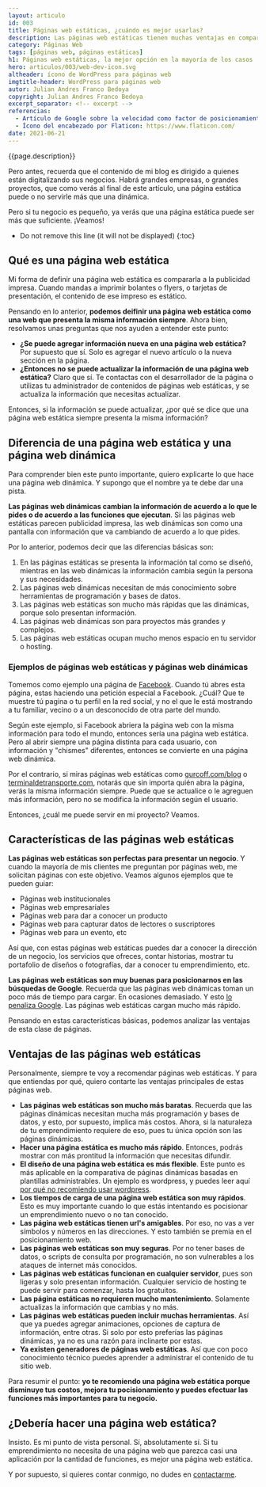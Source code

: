 ```yaml
---
layout: articulo
id: 003
title: Páginas web estáticas, ¿cuándo es mejor usarlas?
description: Las páginas web estáticas tienen muchas ventajas en comparación a las páginas dinámicas. Y no es por animaciones. Aquí te explico más el tema.
category: Páginas Web
tags: [páginas web, páginas estáticas]
h1: Páginas web estáticas, la mejor opción en la mayoría de los casos
hero: articulos/003/web-dev-icon.svg
altheader: ícono de WordPress para páginas web
imgtitle-header: WordPress para páginas web
autor: Julian Andres Franco Bedoya
copyright: Julian Andres Franco Bedoya
excerpt_separator: <!-- excerpt -->
referencias:
  - Artículo de Google sobre la velocidad como factor de posicionamiento: https://developers.google.com/search/blog/2020/11/timing-for-page-experience?hl=es
  - Ícono del encabezado por Flaticon: https://www.flaticon.com/
date: 2021-06-21
---
```

{{page.description}}

<!-- excerpt -->

Pero antes, recuerda que el contenido de mi blog es dirigido a quienes están digitalizando sus negocios. Habrá grandes empresas, o grandes proyectos, que como verás al final de este artículo, una página estática puede o no servirle más que una dinámica.

Pero si tu negocio es pequeño, ya verás que una página estática puede ser más que suficiente. ¡Veamos!

* Do not remove this line (it will not be displayed)
{:toc}

## Qué es una página web estática

Mi forma de definir una página web estática es compararla a la publicidad impresa. Cuando mandas a imprimir bolantes o flyers, o tarjetas de presentación, el contenido de ese impreso es estático.

Pensando en lo anterior, **podemos deifinir una página web estática como una web que presenta la misma información siempre**. Ahora bien, resolvamos unas preguntas que nos ayuden a entender este punto:

* **¿Se puede agregar información nueva en una página web estática?** Por supuesto que sí. Solo es agregar el nuevo artículo o la nueva sección en la página.
* **¿Entonces no se puede actualizar la información de una página web estática?** Claro que sí. Te contactas con el desarrollador de la página o utilizas tu administrador de contenidos de páginas web estáticas, y se actualiza la información que necesitas actualizar.

Entonces, si la información se puede actualizar, ¿por qué se dice que una página web estática siempre presenta la misma información?

## Diferencia de una página web estática y una página web dinámica

Para comprender bien este punto importante, quiero explicarte lo que hace una página web dinámica. Y supongo que el nombre ya te debe dar una pista.

**Las páginas web dinámicas cambian la información de acuerdo a lo que le pides o de acuerdo a las funciones que ejecutan**. Si las páginas web estáticas parecen publicidad impresa, las web dinámicas son como una pantalla con información que va cambiando de acuerdo a lo que pides.

Por lo anterior, podemos decir que las diferencias básicas son:

1. En las páginas estáticas se presenta la información tal como se diseñó, mientras en las web dinámicas la información cambia según la persona y sus necesidades.
2. Las páginas web dinámicas necesitan de más conocimiento sobre herramientas de programación y bases de datos.
3. Las páginas web estáticas son mucho más rápidas que las dinámicas, porque solo presentan información.
4. Las páginas web dinámicas son para proyectos más grandes y complejos.
5. Las páginas web estáticas ocupan mucho menos espacio en tu servidor o hosting.

### Ejemplos de páginas web estáticas y páginas web dinámicas

Tomemos como ejemplo una página de [Facebook](https://www.facebook.com). Cuando tú abres esta página, estas haciendo una petición especial a Facebook. ¿Cuál? Que te muestre tú pagina o tu perfil en la red social, y no el que le está mostrando a tu familiar, vecino o a un desconocido de otra parte del mundo.

Según este ejemplo, si Facebook abriera la página web con la misma información para todo el mundo, entonces sería una página web estática. Pero al abrir siempre una página distinta para cada usuario, con información y "chismes" diferentes, entonces se convierte en una página web dinámica.

Por el contrario, si miras páginas web estáticas como [gurcoff.com/blog](https://gurcoff.com/blog) o [terminaldetransporte.com](https://terminaldetransporte.com), notarás que sin importa quién abra la página, verás la misma información siempre. Puede que se actualice o le agreguen más información, pero no se modifica la información según el usuario.

Entonces, ¿cuál me puede servir en mi proyecto? Veamos.

## Características de las páginas web estáticas

**Las páginas web estáticas son perfectas para presentar un negocio**. Y cuando la mayoría de mis clientes me preguntan por páginas web, me solicitan páginas con este objetivo. Veamos algunos ejemplos que te pueden guiar:

* Páginas web institucionales
* Páginas web empresariales
* Páginas web para dar a conocer un producto
* Páginas web para capturar datos de lectores o suscriptores
* Páginas web para un evento, etc

Así que, con estas páginas web estáticas puedes dar a conocer la dirección de un negocio, los servicios que ofreces, contar historias, mostrar tu portafolio de diseños o fotografías, dar a conocer tu emprendimiento, etc.

**Las páginas web estáticas son muy buenas para posicionarnos en las búsquedas de Google**. Recuerda que las páginas web dinámicas toman un poco más de tiempo para cargar. En ocasiones demasiado. Y esto [lo penaliza Google](#fuentes). Las páginas web estáticas cargan mucho más rápido.

Pensando en estas características básicas, podemos analizar las ventajas de esta clase de páginas.

## Ventajas de las páginas web estáticas

Personalmente, siempre te voy a recomendar páginas web estáticas. Y para que entiendas por qué, quiero contarte las ventajas principales de estas páginas web.

* **Las páginas web estáticas son mucho más baratas**. Recuerda que las páginas dinámicas necesitan mucha más programación y bases de datos, y esto, por supuesto, implica más costos. Ahora, si la naturaleza de tu emprendimiento requiere de eso, pues tu única opción son las páginas dinámicas.
* **Hacer una página estática es mucho más rápido**. Entonces, podrás mostrar con más prontitud la información que necesitas difundir.
* **El diseño de una página web estática es más flexible**. Este punto es más aplicable en la comparativa de páginas dinámicas basadas en plantillas administrables. Un ejemplo es wordpress, y puedes leer aquí [por qué no recomiendo usar wordpress]({{site.baseurl}}/por-que-no-usar-wordpress).
* **Los tiempos de carga  de una página web estática son muy rápidos**. Esto es muy importante cuando lo que estás intentando es pocisionar un emprendimiento nuevo o no tan conocido.
* **Las página web estáticas tienen url's amigables**. Por eso, no vas a ver símbolos y números en las direcciones. Y esto también se premia en el posicionamiento web.
* **Las páginas web estáticas son muy seguras**. Por no tener bases de datos, o scripts de consulta por programación, no son vulnerables a los ataques de internet más conocidos.
* **Las páginas web estáticas funcionan en cualquier servidor**, pues son ligeras y solo presentan información. Cualquier servicio de hosting te puede servir para comenzar, hasta los gratuitos.
* **Las página estáticas no requieren mucho mantenimiento**. Solamente actualizas la información que cambias y no más.
* **Las páginas web estáticas pueden incluir muchas herramientas**. Así que ya puedes agregar animaciones, opciones de captura de información, entre otras. Si solo por esto preferías las páginas dinámicas, ya no es una razón para inclinarte por estas.
* **Ya existen generadores de páginas web estáticas**. Así que con poco conocimiento técnico puedes aprender a administrar el contenido de tu sitio web.

Para resumir el punto: **yo te recomiendo una página web estática porque disminuye tus costos, mejora tu pocisionamiento y puedes efectuar las funciones más importantes para tu negocio.**

## ¿Debería hacer una página web estática?

Insisto. Es mi punto de vista personal. Sí, absolutamente sí. Si tu emprendimiento no necesita de una página web que parezca casi una aplicación por la cantidad de funciones, es mejor una página web estática.

Y por supuesto, si quieres contar conmigo, no dudes en [contactarme]({{site.baseurl}}/contacto).
